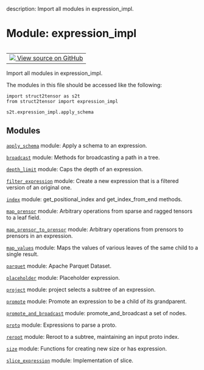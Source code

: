description: Import all modules in expression_impl.

<div itemscope itemtype="http://developers.google.com/ReferenceObject">
<meta itemprop="name" content="expression_impl" />
<meta itemprop="path" content="Stable" />
</div>

# Module: expression_impl

<!-- Insert buttons and diff -->

<table class="tfo-notebook-buttons tfo-api nocontent" align="left">
<td>
  <a target="_blank" href="https://github.com/google/struct2tensor/blob/master/struct2tensor/expression_impl/__init__.py">
    <img src="https://www.tensorflow.org/images/GitHub-Mark-32px.png" />
    View source on GitHub
  </a>
</td>
</table>



Import all modules in expression_impl.


The modules in this file should be accessed like the following:

```
import struct2tensor as s2t
from struct2tensor import expression_impl

s2t.expression_impl.apply_schema
```

## Modules

[`apply_schema`](./expression_impl/apply_schema.md) module: Apply a schema to an expression.

[`broadcast`](./expression_impl/broadcast.md) module: Methods for broadcasting a path in a tree.

[`depth_limit`](./expression_impl/depth_limit.md) module: Caps the depth of an expression.

[`filter_expression`](./expression_impl/filter_expression.md) module: Create a new expression that is a filtered version of an original one.

[`index`](./expression_impl/index.md) module: get_positional_index and get_index_from_end methods.

[`map_prensor`](./expression_impl/map_prensor.md) module: Arbitrary operations from sparse and ragged tensors to a leaf field.

[`map_prensor_to_prensor`](./expression_impl/map_prensor_to_prensor.md) module: Arbitrary operations from prensors to prensors in an expression.

[`map_values`](./expression_impl/map_values.md) module: Maps the values of various leaves of the same child to a single result.

[`parquet`](./expression_impl/parquet.md) module: Apache Parquet Dataset.

[`placeholder`](./expression_impl/placeholder.md) module: Placeholder expression.

[`project`](./expression_impl/project.md) module: project selects a subtree of an expression.

[`promote`](./expression_impl/promote.md) module: Promote an expression to be a child of its grandparent.

[`promote_and_broadcast`](./expression_impl/promote_and_broadcast.md) module: promote_and_broadcast a set of nodes.

[`proto`](./expression_impl/proto.md) module: Expressions to parse a proto.

[`reroot`](./expression_impl/reroot.md) module: Reroot to a subtree, maintaining an input proto index.

[`size`](./expression_impl/size.md) module: Functions for creating new size or has expression.

[`slice_expression`](./expression_impl/slice_expression.md) module: Implementation of slice.
